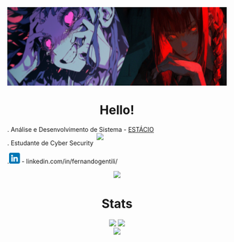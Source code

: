 
<!-- Author: Yora -->
<div align="center"
<p align="center">
<img align="center" height="180" src="./img/teste.png">
</p>
</div>
<div align="center">

# Hello! 

</div>

<p align="width">
 .  Análise e Desenvolvimento de Sistema - <a href="https://www.estácio.br/">ESTÁCIO</a>
<img src="./img/test1.gif" align="right" width=299px></img> 

 .  Estudante de Cyber Security 

 .<img src="./img/linkedin (1).png" width=25x></img> - linkedin.com/in/fernandogentili/
</p>
<p align="center">

 
  <img src="https://skillicons.dev/icons?i=c,cpp,java,python,html,css,javascript,mysql,git,github,linux,arch,ubuntu,kali,neovim,vim&perline=8"/>
</p>

<div align="center">

# Stats 

<img width=351 src="https://github-readme-stats.vercel.app/api?username=yoraapt&theme=holi&show_icons=true&count_private=true&show_icons=true">
<img width=200 src="https://github-readme-stats.vercel.app/api?username=yoraapt&show_icons=true&theme=holi"/><br>
<img align=hegith width=294 src="https://github-readme-stats.vercel.app/api/top-langs?username=yoraapt&layout=compact&theme=holi&custom_title=Top&nbsp;Languages"/><br>


</div>

<div align="center">

```scala

